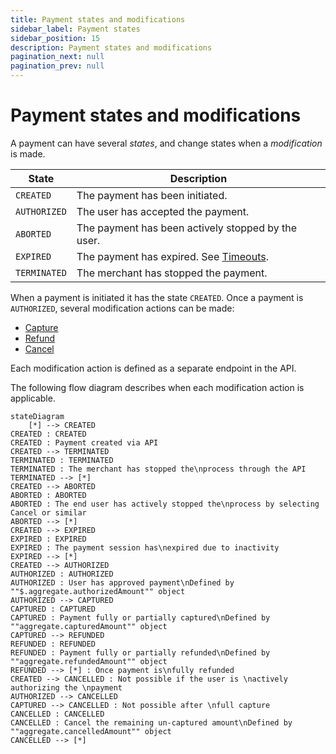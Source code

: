 ```yaml
---
title: Payment states and modifications
sidebar_label: Payment states
sidebar_position: 15
description: Payment states and modifications
pagination_next: null
pagination_prev: null
---
```


# Payment states and modifications

A payment can have several _states_, and change states when a
_modification_ is made.

| State         | Description   |
| ------------- | ------------- |
| `CREATED`     | The payment has been initiated. |
| `AUTHORIZED`  | The user has accepted the payment. |
| `ABORTED`     | The payment has been actively stopped by the user. |
| `EXPIRED`     | The payment has expired. See [Timeouts](https://developer.vippsmobilepay.com/docs/knowledge-base/timeouts).|
| `TERMINATED`  | The merchant has stopped the payment. |

When a payment is initiated it has the state `CREATED`.
Once a payment is `AUTHORIZED`, several modification actions can be made:

* [Capture](./operations/capture.md)
* [Refund](./operations/refund.md)
* [Cancel](./operations/cancel.md)

Each modification action is defined as a separate endpoint in the API.

The following flow diagram describes when each modification action is applicable.

``` mermaid
stateDiagram
    [*] --> CREATED
CREATED : CREATED
CREATED : Payment created via API
CREATED --> TERMINATED
TERMINATED : TERMINATED
TERMINATED : The merchant has stopped the\nprocess through the API
TERMINATED --> [*]
CREATED --> ABORTED
ABORTED : ABORTED
ABORTED : The end user has actively stopped the\nprocess by selecting Cancel or similar
ABORTED --> [*]
CREATED --> EXPIRED
EXPIRED : EXPIRED
EXPIRED : The payment session has\nexpired due to inactivity
EXPIRED --> [*]
CREATED --> AUTHORIZED
AUTHORIZED : AUTHORIZED
AUTHORIZED : User has approved payment\nDefined by ""$.aggregate.authorizedAmount"" object
AUTHORIZED --> CAPTURED
CAPTURED : CAPTURED
CAPTURED : Payment fully or partially captured\nDefined by ""aggregate.capturedAmount"" object
CAPTURED --> REFUNDED
REFUNDED : REFUNDED
REFUNDED : Payment fully or partially refunded\nDefined by ""aggregate.refundedAmount"" object
REFUNDED --> [*] : Once payment is\nfully refunded
CREATED --> CANCELLED : Not possible if the user is \nactively authorizing the \npayment
AUTHORIZED --> CANCELLED
CAPTURED --> CANCELLED : Not possible after \nfull capture
CANCELLED : CANCELLED
CANCELLED : Cancel the remaining un-captured amount\nDefined by ""aggregate.cancelledAmount"" object
CANCELLED --> [*]
```
